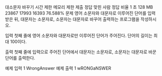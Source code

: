 대소문자 바꾸기
시간 제한	메모리 제한	제출	정답	맞힌 사람	정답 비율
1 초	128 MB	23867	17993	16393	76.588%
문제
영어 소문자와 대문자로 이루어진 단어를 입력받은 뒤, 대문자는 소문자로, 소문자는 대문자로 바꾸어 출력하는 프로그램을 작성하시오.

입력
첫째 줄에 영어 소문자와 대문자로만 이루어진 단어가 주어진다. 단어의 길이는 최대 100이다.

출력
첫째 줄에 입력으로 주어진 단어에서 대문자는 소문자로, 소문자는 대문자로 바꾼 단어를 출력한다.

예제 입력 1 
WrongAnswer
예제 출력 1 
wRONGaNSWER